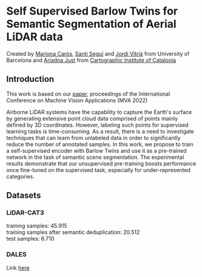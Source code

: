 # Self Supervised Barlow Twins for Semantic Segmentation of Aerial LiDAR data

Created by [Mariona Carós](https://www.linkedin.com/in/marionacaros/), [Santi Seguí](https://ssegui.github.io/) and [Jordi Vitrià](https://algorismes.github.io/) from University of Barcelona and [Ariadna Just](https://www.linkedin.com/in/ariadna-just-0a667559/?originalSubdomain=es) from [Cartographic Institute of Catalonia](https://www.icgc.cat/es)

## Introduction
This work is based on our [paper](https://ieeexplore.ieee.org/abstract/document/10216191), proceedings of the International Conference on Machine Vision Applications (MVA 2022)

Airborne LiDAR systems have the capability to capture the Earth's surface  by generating extensive point cloud data comprised of points mainly defined by 3D coordinates. However, labeling such points for supervised learning tasks is time-consuming. As a result, there is a need to investigate techniques that can learn from unlabeled data in order to significantly reduce the number of annotated samples. In this work, we propose to train a self-supervised encoder with Barlow Twins and use it as a pre-trained network in the task of semantic scene segmentation. The experimental results demonstrate that our unsupervised pre-training boosts performance once fine-tuned on the supervised task, especially for under-represented categories.

## Datasets
### LiDAR-CAT3
training samples: 45.915 <br />
training samples after semantic deduplication: 20.512 <br />
test samples: 6.710 <br />

### DALES
Link [here](https://udayton.edu/engineering/research/centers/vision_lab/research/was_data_analysis_and_processing/dale.php)

